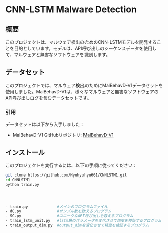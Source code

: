 # CNN-LSTM Malware Detection

## 概要
このプロジェクトは、マルウェア検出のためのCNN-LSTMモデルを開発することを目的としています。モデルは、API呼び出しのシーケンスデータを使用して、マルウェアと無害なソフトウェアを識別します。

## データセット
このプロジェクトでは、マルウェア検出のためにMalBehavD-V1データセットを使用しました。MalBehavD-V1は、様々なマルウェアと無害なソフトウェアのAPI呼び出しログを含むデータセットです。

### 引用
データセットは以下から入手しました：

- MalBehavD-V1 GitHubリポジトリ: [MalBehavD-V1](https://github.com/mpasco/MalbehavD-V1.git)

## インストール
このプロジェクトを実行するには、以下の手順に従ってください：

```bash
git clone https://github.com/Hyuhyuhyu661/CNNLSTM1.git
cd CNNLSTM1
python train.py




- train.py             #メインのプログラムファイル
- dC.py                #サンプル数を数えるプログラム
- SC.py                #ユニークなAPI呼び出しを数えるプログラム
- train_lstm_unit.py   #lstm層のパラメータを変化させて精度を検証するプログラム
- train_output_dim.py  #output_dimを変化させて精度を検証するプログラム

